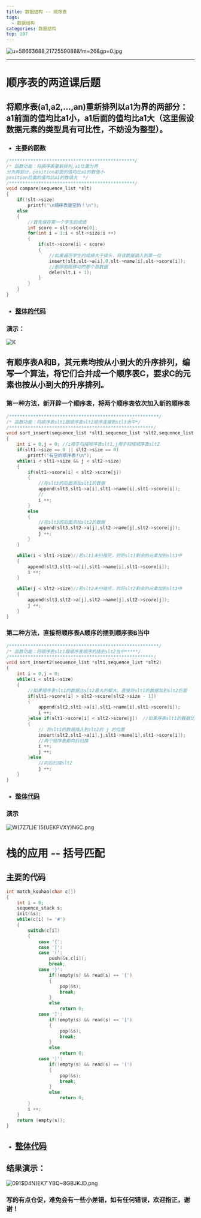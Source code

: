 ```yaml
---
title: 数据结构 -- 顺序表
tags:
  - 数据结构
categories: 数据结构
top: 107
---
```

![u=58663688,2172559088&fm=26&gp=0.jpg](https://upload-images.jianshu.io/upload_images/9140378-f74795ed895b9a7d.jpg?imageMogr2/auto-orient/strip%7CimageView2/2/w/1240)
***
<!--more-->

# 顺序表的两道课后题

## 将顺序表(a1,a2,…,an)重新排列以a1为界的两部分：a1前面的值均比a1小，a1后面的值均比a1大（这里假设数据元素的类型具有可比性，不妨设为整型）。

+ ### 主要的函数

```c
/***********************************************/
/* 函数功能：将顺序表重新排列,a1位置为界
分为两部分，position前面的值均比a1的数值小
position后面的值均比a1的数值大  */
/***********************************************/
void compare(sequence_list *slt)
{
    if(!slt->size)
        printf("\n顺序表是空的！\n");
    else
    {
        //首先保存第一个学生的成绩
        int score = slt->score[0];
        for(int i = 1;i < slt->size;i ++)
        {
            if(slt->score[i] < score)
            {
                //如果遍历学生的成绩大于排头，将该数据插入到第一位
                insert(slt,slt->a[i],0,slt->name[i],slt->score[i]);
                //删除刚刚移动的那个原数据
                dele(slt,i + 1);
            }
        }
    }
}
```

+ ### [整体的代码](https://github.com/wanghao15536870732/StudyNotes/blob/master/%E6%95%B0%E6%8D%AE%E7%BB%93%E6%9E%84/%E9%A1%BA%E5%BA%8F%E8%A1%A8%20--%20%E4%BB%A5a1%E4%B8%BA%E7%95%8C%E9%99%90%E5%88%92%E5%88%86.cpp)

### 演示：

![K](https://upload-images.jianshu.io/upload_images/9140378-92e420bc219a8918.png?imageMogr2/auto-orient/strip%7CimageView2/2/w/540)

## 有顺序表A和B，其元素均按从小到大的升序排列，编写一个算法，将它们合并成一个顺序表C，要求C的元素也按从小到大的升序排列。

### 第一种方法，新开辟一个顺序表，将两个顺序表依次加入新的顺序表

```c
/********************************************************/
/* 函数功能：将顺序表slt1跟顺序表slt2顺序连接到stl3当中*/        
/******************************************************/
void sort_insert(sequence_list *slt1,sequence_list *slt2,sequence_list *slt3)
{
    int i = 0,j = 0; //i用于扫描顺序表slt1,j用于扫描顺序表slt2
    if(slt1->size == 0 || slt2->size == 0)
        printf("有空的顺序表!\n");
    while(i < slt1->size && j < slt2->size)
    {
        if(slt1->score[i] < slt2->score[j])
        {
            //在slt3的后面添加slt1的数据
            append(slt3,slt1->a[i],slt1->name[i],slt1->score[i]);
            //
            i ++;
        }
        else
        {
            //在slt3的后面添加slt2的数据
            append(slt3,slt2->a[j],slt2->name[j],slt2->score[j]);
            j ++;
        }
    }

    while(i < slt1->size)//若slt1未扫描完，则将slt1剩余的元素加到slt3中
    {
        append(slt3,slt1->a[i],slt1->name[i],slt1->score[i]);
        i ++;
    }

    while(j < slt2->size)//若slt2未扫描完，则将slt2剩余的元素加到slt3中
    {
        append(slt3,slt2->a[j],slt2->name[j],slt2->score[j]);
        j ++;
    }
}
```

### 第二种方法，直接将顺序表A顺序的插到顺序表B当中

```c
/********************************************************/
/* 函数功能：将顺序表slt1跟顺序表顺序的插到slt2当中*****/        
/******************************************************/
void sort_insert2(sequence_list *slt1,sequence_list *slt2)
{
    int i = 0,j = 0;
    while(i < slt1->size)
    {
        //如果顺序表slt1的数据比slt2最大的都大，直接将slt1的数据加到slt2后面 
        if(slt1->score[i] > slt2->score[slt2->size - 1])
        {
            append(slt2,slt1->a[i],slt1->name[i],slt1->score[i]);
            i ++;
        }else if(slt1->score[i] < slt2->score[j])  //如果序表slt1的数据比slt2位置j上的的要小 
        {
            // 将slt1的数据插入到slt2的 j 的位置 
            insert(slt2,slt1->a[i],j,slt1->name[i],slt1->score[i]); 
            //两个顺序表都向后扫描 
            i ++;
            j ++;
        }else
            //向后扫描slt2 
            j ++;
    }
}
```

+ ### [整体代码](https://github.com/wanghao15536870732/StudyNotes/blob/master/%E6%95%B0%E6%8D%AE%E7%BB%93%E6%9E%84/%E9%A1%BA%E5%BA%8F%E8%A1%A8%20--%20%E9%A1%BA%E5%BA%8F%E8%A1%A8%E7%9A%84%E5%90%88%E6%88%90.cpp)

### 演示

![W{7Z7L)E`)5(UEKPVXY)N6C.png](https://upload-images.jianshu.io/upload_images/9140378-c380725578215b0f.png?imageMogr2/auto-orient/strip%7CimageView2/2/w/540)

# 栈的应用 -- 括号匹配

## 主要的代码

```c
int match_kouhao(char c[])
{
    int i = 0;
    sequence_stack s;
    init(&s);
    while(c[i] != '#')
    {
        switch(c[i])
        {
            case '{':
            case '[':
            case '(': 
                push(&s,c[i]); 
                break;
            case '}': 
                if(!empty(s) && read(s) == '{')
                {
                    pop(&s);
                    break;
                }
                else
                    return 0;
            case ']':
                if(!empty(s) && read(s) == '[')
                {
                    pop(&s);
                    break;
                }
                else
                    return 0;
            case ')':
                if(!empty(s) && read(s) == '(')
                {
                    pop(&s);
                    break;
                }
                else
                    return 0;
        }
        i ++;
    }
    return (empty(s));
}
```

+ ## [整体代码](https://github.com/wanghao15536870732/StudyNotes/blob/master/%E6%95%B0%E6%8D%AE%E7%BB%93%E6%9E%84/%E6%A0%88%E7%9A%84%E5%BA%94%E7%94%A8%20--%20%E6%8B%AC%E5%8F%B7%E5%8C%B9%E9%85%8D.cpp)

## 结果演示：

![091$D4N)EK7`YBQ~8GBJKJD.png](https://upload-images.jianshu.io/upload_images/9140378-9417e716f0973f1c.png?imageMogr2/auto-orient/strip%7CimageView2/2/w/600)

### 写的有点仓促，难免会有一些小差错，如有任何错误，欢迎指正，谢谢！